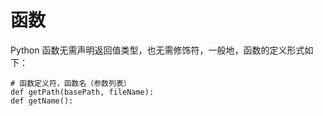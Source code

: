 # 函数

Python 函数无需声明返回值类型，也无需修饰符，一般地，函数的定义形式如下：
```
# 函数定义符，函数名（参数列表）
def getPath(basePath, fileName):
def getName():
```





























